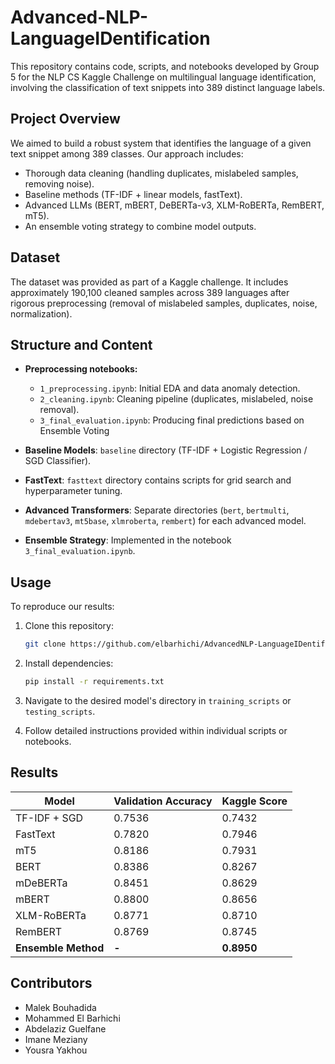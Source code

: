 # Advanced-NLP-LanguageIDentification

This repository contains code, scripts, and notebooks developed by Group 5 for the NLP CS Kaggle Challenge on multilingual language identification, involving the classification of text snippets into 389 distinct language labels.

## Project Overview
We aimed to build a robust system that identifies the language of a given text snippet among 389 classes. Our approach includes:
- Thorough data cleaning (handling duplicates, mislabeled samples, removing noise).
- Baseline methods (TF-IDF + linear models, fastText).
- Advanced LLMs (BERT, mBERT, DeBERTa-v3, XLM-RoBERTa, RemBERT, mT5).
- An ensemble voting strategy to combine model outputs.

## Dataset

The dataset was provided as part of a Kaggle challenge. It includes approximately 190,100 cleaned samples across 389 languages after rigorous preprocessing (removal of mislabeled samples, duplicates, noise, normalization).

## Structure and Content

- **Preprocessing notebooks:**
  - `1_preprocessing.ipynb`: Initial EDA and data anomaly detection.
  - `2_cleaning.ipynb`: Cleaning pipeline (duplicates, mislabeled, noise removal).
  - `3_final_evaluation.ipynb`: Producing final predictions based on Ensemble Voting

- **Baseline Models**: `baseline` directory (TF-IDF + Logistic Regression / SGD Classifier).
- **FastText**: `fasttext` directory contains scripts for grid search and hyperparameter tuning.
- **Advanced Transformers**: Separate directories (`bert`, `bertmulti`, `mdebertav3`, `mt5base`, `xlmroberta`, `rembert`) for each advanced model.
- **Ensemble Strategy**: Implemented in the notebook `3_final_evaluation.ipynb`.

## Usage

To reproduce our results:

1. Clone this repository:
   ```bash
   git clone https://github.com/elbarhichi/AdvancedNLP-LanguageIDentification.git
   ```
   
2. Install dependencies:
   ```bash
   pip install -r requirements.txt
   ```
   
3. Navigate to the desired model's directory in `training_scripts` or `testing_scripts`.


4. Follow detailed instructions provided within individual scripts or notebooks.

## Results

| Model                  | Validation Accuracy | Kaggle Score |
|------------------------|---------------------|--------------|
| TF-IDF + SGD           | 0.7536              | 0.7432       |
| FastText               | 0.7820              | 0.7946       |
| mT5                    | 0.8186              | 0.7931       |
| BERT                   | 0.8386              | 0.8267       |
| mDeBERTa               | 0.8451              | 0.8629       |
| mBERT                  | 0.8800              | 0.8656       |
| XLM-RoBERTa            | 0.8771              | 0.8710       |
| RemBERT                | 0.8769              | 0.8745       |
| **Ensemble Method**    | **-**               | **0.8950**   |



## Contributors

- Malek Bouhadida
- Mohammed El Barhichi
- Abdelaziz Guelfane
- Imane Meziany
- Yousra Yakhou
